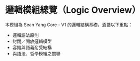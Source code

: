# 邏輯模組總覽（Logic Overview）

本模組為 Sean Yang Core - V1 的邏輯結構基礎，涵蓋以下重點：

- 邏輯語法原則
- 封閉／開放邏輯模型
- 容錯與語義耐受結構
- 與語法、哲學模組之關聯

